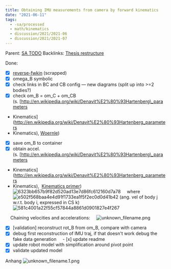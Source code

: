 ```yaml
---
title: Obtaining IMU measurements from camera by forward kinematics
date: "2021-06-11"
tags:
  - -sa/processed
  - math/kinematics
  - discussion/2021/2021-06
  - discussion/2021/2021-07
---
```


Parent: [SA TODO](sa-todo.md)
Backlinks: [Thesis restructure](thesis-restructure.md)

Done:
- [x] [reverse-fwkin](reverse-fwkin.md) (scrapped)
- [x] omega\_B symbolic
- [x] check links in BC and CB config — new diagrams (split up into >=2 bodies?)
- [x] check om\_B = om\_C + om\_CB (s. [http://en.wikipedia.org/wiki/Denavit%E2%80%93Hartenberg\_parameters
- Kinematics](http://en.wikipedia.org/wiki/Denavit%E2%80%93Hartenberg_parameters
- Kinematics), [Woernle](woernle.md))
- [x] save om\_B to container
- [x] obtain accel. (s. [http://en.wikipedia.org/wiki/Denavit%E2%80%93Hartenberg\_parameters
- Kinematics](http://en.wikipedia.org/wiki/Denavit%E2%80%93Hartenberg_parameters
- Kinematics),  [Kinematics primer](kinematics-primer.md))
    ![6323bb657b9f82d520ad13e7d86fc612160d7a78](http://wikimedia.org/api/rest_v1/media/math/render/svg/6323bb657b9f82d520ad13e7d86fc612160d7a78)
    where  ![e502f568baa4e4d91f1733ea1f5f2ec0d0d41b42](http://wikimedia.org/api/rest_v1/media/math/render/svg/e502f568baa4e4d91f1733ea1f5f2ec0d0d41b42) (ang. vel of body j w.r.t. body i, expressed in CS k)
    ![581c4001a22f55cf57844a8861d0901827e4f267](http://wikimedia.org/api/rest_v1/media/math/render/svg/581c4001a22f55cf57844a8861d0901827e4f267)

    Chaining velocities and accelerations:
    ![unknown_filename.png](./_resources/Obtaining_IMU_measurements_from_camera_by_forward_kinematics.resources/unknown_filename.png)
- [x] \[validation\] reconstruct rot\_B from om\_B, compare with camera
- [x] debug first reconstruction of IMU traj, if that doesn't work debug the fake data generation
    - [x] update readme
- [x] update robot model with simplification around pivot point
- [x] validate updated model

Anhang
![unknown_filename.1.png](./_resources/Obtaining_IMU_measurements_from_camera_by_forward_kinematics.resources/unknown_filename.1.png)

